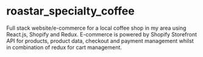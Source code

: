# roastar_specialty_coffee
Full stack website/e-commerce for a local coffee shop in my area using React.js, Shopify and Redux. E-commerce is powered by Shopify Storefront API for products, product data, checkout and payment management whilst in combination of redux for cart management. 

